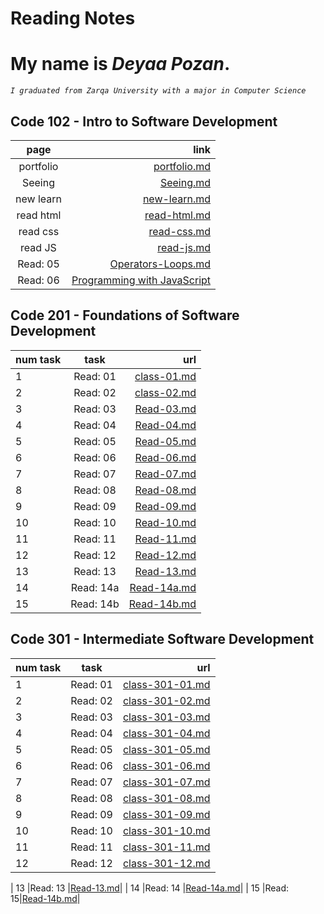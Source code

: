 # Reading Notes

# My name is ***Deyaa Pozan***.
*`I graduated from Zarqa University with a major in Computer Science`*

## Code 102 - Intro to Software Development


|**page**  |**link**|
|  :----:  | ---:   |
| portfolio|  [portfolio.md](portfolio)   |
| Seeing   |  [Seeing.md](Seeing-Your-Remote)     |
| new learn     | [new-learn.md](new-learn)    |
| read html    | [read-html.md](read-html)    |
| read css    | [read-css.md](read-css)    |
| read JS    | [read-js.md](read-js)    |
| Read: 05    | [Operators-Loops.md](Operators-Loops)    |
| Read: 06    | [Programming with JavaScript](function-js) |




## Code 201 - Foundations of Software Development

| num task |  task   |    url    |
| :---     | :----:  |      ---: |
|   1      |Read: 01 |[class-01.md](class-01)   |
|   2      |Read: 02 |[class-02.md](class-02)|
|   3      |Read: 03 |[Read-03.md](Read-03)|
|   4      |Read: 04 |[Read-04.md](Read-04) |
|   5      |Read: 05 |[Read-05.md](Read-05)|
|   6      |Read: 06 |[Read-06.md](Read-06)|
|   7      |Read: 07 |[Read-07.md](Read-07)|
|   8      |Read: 08 |[Read-08.md](Read-08)|
|   9      |Read: 09 |[Read-09.md](Read-09)|
|   10     |Read: 10 |[Read-10.md](Read-10)|
|   11     |Read: 11 |[Read-11.md](Read-11)|
|   12     |Read: 12 |[Read-12.md](Read-12)|
|   13     |Read: 13 |[Read-13.md](Read-13)|
|   14     |Read: 14a|[Read-14a.md](Read-14a)|
|   15     |Read: 14b|[Read-14b.md](Read-14b)|



## Code 301 - Intermediate Software Development

| num task |  task   |    url    |
| :---     | :----:  |      ---: |
|   1      |Read: 01 |[class-301-01.md](class-301-01)   |
|   2      |Read: 02 |[class-301-02.md](class-301-02)|
|   3      |Read: 03 |[class-301-03.md](class-301-03)|
|   4      |Read: 04 |[class-301-04.md](class-301-04) |
|   5      |Read: 05 |[class-301-05.md](class-301-05)|
|   6      |Read: 06 |[class-301-06.md](class-301-06)|
|   7      |Read: 07 |[class-301-07.md](class-301-07)|
|   8      |Read: 08 |[class-301-08.md](class-301-08)|
|   9      |Read: 09 |[class-301-09.md](class-301-09)|
|   10     |Read: 10 |[class-301-10.md](class-301-10)|
|   11     |Read: 11 |[class-301-11.md](class-301-11)|
|   12     |Read: 12 |[class-301-12.md](class-301-12)|

|   13     |Read: 13 |[Read-13.md](Read-13)|
|   14     |Read: 14 |[Read-14a.md](Read-14a)|
|   15     |Read: 15|[Read-14b.md](Read-14b)|
